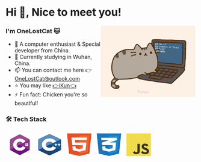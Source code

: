 # Hi 👋, Nice to meet you!

<img align="right" alt="GIF" src="https://raw.githubusercontent.com/OneLostCat/OneLostCat/main/res/pusheencode.gif"  width="50%" height="auto" />

### I'm OneLostCat 🐱
- 🔭 A computer enthusiast & Special developer from China.
- 🌱 Currently studying in Wuhan, China.
- 📫 You can contact me here 👉 [OneLostCat@outlook.com](mailto:OneLostCat@outlook.com)
- ⭐ You may like [👉iKun👈](https://www.lostcat.cc/file/video/蔡徐坤.mp4)
- ⚡ Fun fact: Chicken you're so beautiful!

### 🛠 Tech Stack
<a href="https://dotnet.microsoft.com/"><img alt="C#" src="https://raw.githubusercontent.com/OneLostCat/OneLostCat/main/res/logo/cs.svg" style="padding: 5px 5px 5px 5px; width:65px; height:60px;" /></a>
<a href="https://isocpp.org/"><img alt="C++" src="https://raw.githubusercontent.com/OneLostCat/OneLostCat/main/res/logo/cpp.svg" style="padding: 5px 5px 5px 5px; width:65px; height:60px;" /></a>
<a href="https://html.spec.whatwg.org/multipage/"><img alt="HTML5" src="https://raw.githubusercontent.com/OneLostCat/OneLostCat/main/res/logo/html5.svg" style="padding: 5px 5px 5px 5px; width:65px; height:60px;"/></a>
<a href="https://www.w3.org/Style/CSS/"><img alt="CSS3" src="https://raw.githubusercontent.com/OneLostCat/OneLostCat/main/res/logo/css3.svg" style="padding: 5px 5px 5px 5px; width:65px; height:60px;"/></a>
<a href="https://developer.mozilla.org/en-US/docs/Web/JavaScript"><img alt="JavaScript" src="https://raw.githubusercontent.com/OneLostCat/OneLostCat/main/res/logo/js.svg" style="padding: 5px 5px 5px 5px; width:65px; height:60px;"/></a>
<!--
**OneLostCat/OneLostCat** is a ✨ _special_ ✨ repository because its `README.md` (this file) appears on your GitHub profile.

Here are some ideas to get you started:

- 🔭 I’m currently working on ...
- 🌱 I’m currently learning ...
- 👯 I’m looking to collaborate on ...
- 🤔 I’m looking for help with ...
- 💬 Ask me about ...
- 📫 How to reach me: ...
- 😄 Pronouns: ...
- ⚡ Fun fact: ...

https://github.com/kautukkundan/Awesome-Profile-README-templates/blob/master/elaborate/JoeyBling.md
-->

